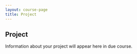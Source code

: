 ```yaml
---
layout: course-page
title: Project
---
```


## Project

Information about your project will appear here in due course.

<!--
  * [About your project (PDF)](assets/project/description.pdf)
  * [example LaTeX file you may use for your project (.tex)](assets/project/blank.tex) and the [PDF it produces](assets/project/blank.pdf)
  * [form (rubric) for grading Part I (PDF)](assets/project/rubricI.pdf)
  * [form (rubric) for grading Part II (PDF)](assets/project/rubricII.pdf)
/-->
